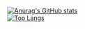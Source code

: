 [![Anurag's GitHub stats](https://github-readme-stats.vercel.app/api?username=AhmadAfwanFaizi&show_icons=true&theme=radical)](https://github.com/AhmadAfwanFaizi) <br />
[![Top Langs](https://github-readme-stats.vercel.app/api/top-langs/?username=AhmadAfwanFaizi&layout=compact)](https://github.com/AhmadAfwanFaizi)



